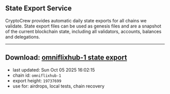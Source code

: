 ## State Export Service
CryptoCrew provides automatic daily state exports for all chains we validate. State export files can be used as genesis files and are a snapshot of the current blockchain state, including all validators, accounts, balances and delegations.

---
**Download: [omniflixhub-1 state export](https://dl-eu2.ccvalidators.com/SERVICE/omniflixhub/omniflixhub-1_export_19737699.json)**
---

- last updated: Sun Oct 05 2025 16:02:15
- chain id: `omniflixhub-1`
- export height: `19737699`
- use for: airdrops, local tests, chain recovery

